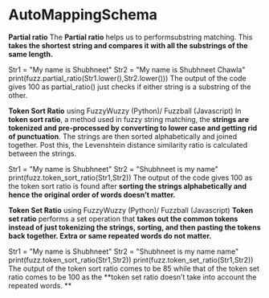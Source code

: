 # AutoMappingSchema
**Partial ratio** 
The **Partial ratio** helps us to performsubstring matching. This **takes the shortest string and compares it with all the substrings of the same length.**

Str1 = "My name is Shubhneet"
Str2 = "My name is Shubhneet Chawla"
print(fuzz.partial_ratio(Str1.lower(),Str2.lower()))
The output of the code gives 100 as partial_ratio() just checks if either string is a substring of the other.


**Token Sort Ratio** using FuzzyWuzzy (Python)/ Fuzzball (Javascript)
In **token sort ratio**, a method used in fuzzy string matching, the **strings are tokenized and pre-processed by converting to lower case and getting rid of punctuation**. The strings are then sorted alphabetically and joined together. Post this, the Levenshtein distance similarity ratio is calculated between the strings.

Str1 = "My name is Shubhneet"
Str2 = "Shubhneet is my name"
print(fuzz.token_sort_ratio(Str1,Str2))
The output of the code gives 100 as the token sort ratio is found after **sorting the strings alphabetically and hence the original order of words doesn’t matter.**

**Token Set Ratio** using FuzzyWuzzy (Python)/ Fuzzball (Javascript)
**Token set ratio** performs a set operation that **takes out the common tokens instead of just tokenizing the strings, sorting, and then pasting the tokens back together. Extra or same repeated words do not matter.**

Str1 = "My name is Shubhneet"
Str2 = "Shubhneet is my name name"
print(fuzz.token_sort_ratio(Str1,Str2))
print(fuzz.token_set_ratio(Str1,Str2))
The output of the token sort ratio comes to be 85 while that of the token set ratio comes to be 100 as the **token set ratio doesn’t take into account the repeated words.
**
